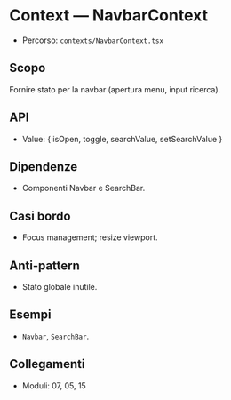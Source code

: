 # Context — NavbarContext

- Percorso: `contexts/NavbarContext.tsx`

## Scopo
Fornire stato per la navbar (apertura menu, input ricerca).

## API
- Value: { isOpen, toggle, searchValue, setSearchValue }

## Dipendenze
- Componenti Navbar e SearchBar.

## Casi bordo
- Focus management; resize viewport.

## Anti-pattern
- Stato globale inutile.

## Esempi
- `Navbar`, `SearchBar`.

## Collegamenti
- Moduli: 07, 05, 15